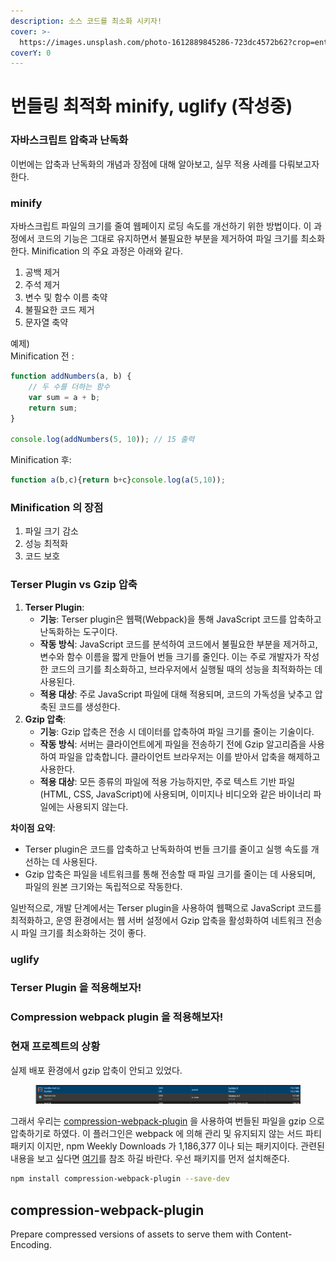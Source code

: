 ```yaml
---
description: 소스 코드를 최소화 시키자!
cover: >-
  https://images.unsplash.com/photo-1612889845286-723dc4572b62?crop=entropy&cs=srgb&fm=jpg&ixid=M3wxOTcwMjR8MHwxfHNlYXJjaHw4fHx6aXB8ZW58MHx8fHwxNzIxMTA3Njc4fDA&ixlib=rb-4.0.3&q=85
coverY: 0
---
```


# 번들링 최적화 minify, uglify (작성중)

### 자바스크립트 압축과 난독화

이번에는 압축과 난독화의 개념과 장점에 대해 알아보고, 실무 적용 사례를 다뤄보고자 한다.





### minify

자바스크립트 파일의 크기를 줄여 웹페이지 로딩 속도를 개선하기 위한 방법이다. 이 과정에서 코드의 기능은 그대로 유지하면서 불필요한 부분을 제거하여 파일 크기를 최소화한다. Minification 의 주요 과정은 아래와 같다.

1. 공백 제거
2. 주석 제거
3. 변수 및 함수 이름 축약
4. 불필요한 코드 제거
5. 문자열 축약

예제)\
Minification 전 :&#x20;

```javascript
function addNumbers(a, b) {
    // 두 수를 더하는 함수
    var sum = a + b;
    return sum;
}

console.log(addNumbers(5, 10)); // 15 출력
```



Minification 후:

```javascript
function a(b,c){return b+c}console.log(a(5,10));
```



### Minification 의 장점

1. 파일 크기 감소
2. 성능 최적화
3. 코드 보호



### Terser Plugin vs Gzip 압축

1. **Terser Plugin**:
   * **기능**: Terser plugin은 웹팩(Webpack)을 통해 JavaScript 코드를 압축하고 난독화하는 도구이다.
   * **작동 방식**: JavaScript 코드를 분석하여 코드에서 불필요한 부분을 제거하고, 변수와 함수 이름을 짧게 만들어 번들 크기를 줄인다. 이는 주로 개발자가 작성한 코드의 크기를 최소화하고, 브라우저에서 실행될 때의 성능을 최적화하는 데 사용된다.
   * **적용 대상**: 주로 JavaScript 파일에 대해 적용되며, 코드의 가독성을 낮추고 압축된 코드를 생성한다.
2. **Gzip 압축**:
   * **기능**: Gzip 압축은 전송 시 데이터를 압축하여 파일 크기를 줄이는 기술이다.
   * **작동 방식**: 서버는 클라이언트에게 파일을 전송하기 전에 Gzip 알고리즘을 사용하여 파일을 압축합니다. 클라이언트 브라우저는 이를 받아서 압축을 해제하고 사용한다.
   * **적용 대상**: 모든 종류의 파일에 적용 가능하지만, 주로 텍스트 기반 파일(HTML, CSS, JavaScript)에 사용되며, 이미지나 비디오와 같은 바이너리 파일에는 사용되지 않는다.

**차이점 요약**:

* Terser plugin은 코드를 압축하고 난독화하여 번들 크기를 줄이고 실행 속도를 개선하는 데 사용된다.
* Gzip 압축은 파일을 네트워크를 통해 전송할 때 파일 크기를 줄이는 데 사용되며, 파일의 원본 크기와는 독립적으로 작동한다.

일반적으로, 개발 단계에서는 Terser plugin을 사용하여 웹팩으로 JavaScript 코드를 최적화하고, 운영 환경에서는 웹 서버 설정에서 Gzip 압축을 활성화하여 네트워크 전송 시 파일 크기를 최소화하는 것이 좋다.



### uglify



### Terser Plugin 을 적용해보자!



### Compression webpack plugin 을 적용해보자!





### 현재 프로젝트의 상황

실제 배포 환경에서 gzip 압축이 안되고 있었다.

<figure><img src="../.gitbook/assets/image (35).png" alt=""><figcaption></figcaption></figure>

그래서 우리는 [compression-webpack-plugin](https://webpack.kr/plugins/compression-webpack-plugin/) 을 사용하여 번들된 파일을 gzip 으로 압축하기로 하였다. 이 플러그인은 webpack 에 의해 관리 및 유지되지 않는 서드 파티 패키지 이지만,  npm Weekly Downloads 가 1,186,377 이나 되는 패키지이다. 관련된 내용을 보고 싶다면 [여기](https://www.npmjs.com/package/compression-webpack-plugin)를 참조 하길 바란다. 우선 패키지를 먼저 설치해준다.

```bash
npm install compression-webpack-plugin --save-dev
```







## compression-webpack-plugin

Prepare compressed versions of assets to serve them with Content-Encoding.&#x20;

